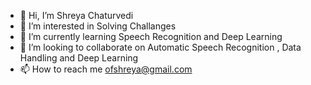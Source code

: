 - 👋 Hi, I’m Shreya Chaturvedi
- 👀 I’m interested in Solving Challanges
- 🌱 I’m currently learning Speech Recognition and Deep Learning
- 💞️ I’m looking to collaborate on Automatic Speech Recognition , Data Handling and Deep Learning
- 📫 How to reach me ofshreya@gmail.com

<!---
Pixeliate/Pixeliate is a ✨ special ✨ repository because its `README.md` (this file) appears on your GitHub profile.
You can click the Preview link to take a look at your changes.
--->
